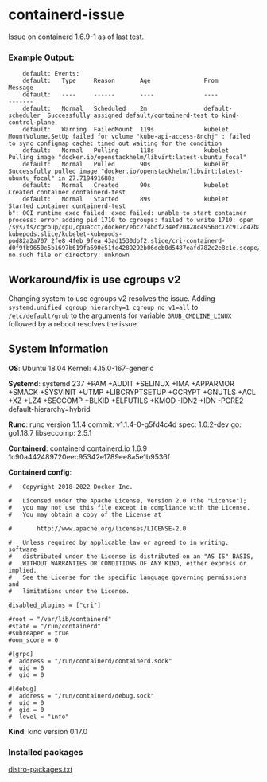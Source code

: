 # containerd-issue
Issue on containerd 1.6.9-1 as of last test.


### Example Output:
```
    default: Events:
    default:   Type     Reason       Age               From               Message
    default:   ----     ------       ----              ----               -------
    default:   Normal   Scheduled    2m                default-scheduler  Successfully assigned default/containerd-test to kind-control-plane
    default:   Warning  FailedMount  119s              kubelet            MountVolume.SetUp failed for volume "kube-api-access-8nchj" : failed to sync configmap cache: timed out waiting for the condition
    default:   Normal   Pulling      118s              kubelet            Pulling image "docker.io/openstackhelm/libvirt:latest-ubuntu_focal"
    default:   Normal   Pulled       90s               kubelet            Successfully pulled image "docker.io/openstackhelm/libvirt:latest-ubuntu_focal" in 27.719491688s
    default:   Normal   Created      90s               kubelet            Created container containerd-test
    default:   Normal   Started      89s               kubelet            Started container containerd-test
b": OCI runtime exec failed: exec failed: unable to start container process: error adding pid 1710 to cgroups: failed to write 1710: open /sys/fs/cgroup/cpu,cpuacct/docker/ebc274bdf234ef20828c49560c12c912c47ba8e73cd1ec30ccac42efd8c65716/kubelet.slice/kubelet-kubepods.slice/kubelet-kubepods-pod82a2a707_2fe8_4feb_9fea_43ad1530dbf2.slice/cri-containerd-d0f9fb9650e5b1697b619fa690e51fe4289292b06deb0d5487eafd782c2e8c1e.scope/cgroup.procs: no such file or directory: unknown
```

## Workaround/fix is use cgroups v2
Changing system to use cgroups v2 resolves the issue. Adding `systemd.unified_cgroup_hierarchy=1 cgroup_no_v1=all` to `/etc/default/grub` to the arguments for variable `GRUB_CMDLINE_LINUX` followed by a reboot resolves the issue.

## System Information

**OS**: Ubuntu 18.04
Kernel: 4.15.0-167-generic

**Systemd**: 
systemd 237
+PAM +AUDIT +SELINUX +IMA +APPARMOR +SMACK +SYSVINIT +UTMP +LIBCRYPTSETUP +GCRYPT +GNUTLS +ACL +XZ +LZ4 +SECCOMP +BLKID +ELFUTILS +KMOD -IDN2 +IDN -PCRE2 default-hierarchy=hybrid

**Runc**:
runc version 1.1.4
commit: v1.1.4-0-g5fd4c4d
spec: 1.0.2-dev
go: go1.18.7
libseccomp: 2.5.1

**Containerd**:
containerd containerd.io 1.6.9 1c90a442489720eec95342e1789ee8a5e1b9536f

**Containerd config**:
```
#   Copyright 2018-2022 Docker Inc.

#   Licensed under the Apache License, Version 2.0 (the "License");
#   you may not use this file except in compliance with the License.
#   You may obtain a copy of the License at

#       http://www.apache.org/licenses/LICENSE-2.0

#   Unless required by applicable law or agreed to in writing, software
#   distributed under the License is distributed on an "AS IS" BASIS,
#   WITHOUT WARRANTIES OR CONDITIONS OF ANY KIND, either express or implied.
#   See the License for the specific language governing permissions and
#   limitations under the License.

disabled_plugins = ["cri"]

#root = "/var/lib/containerd"
#state = "/run/containerd"
#subreaper = true
#oom_score = 0

#[grpc]
#  address = "/run/containerd/containerd.sock"
#  uid = 0
#  gid = 0

#[debug]
#  address = "/run/containerd/debug.sock"
#  uid = 0
#  gid = 0
#  level = "info"
```

**Kind**:
kind version 0.17.0

### Installed packages
[distro-packages.txt](distro-packages.txt)